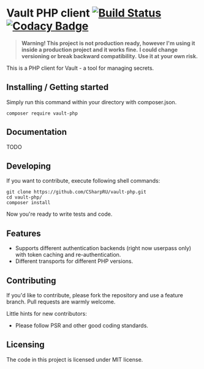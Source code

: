 # Vault PHP client [![Build Status](https://travis-ci.org/CSharpRU/vault-php.svg?branch=master)](https://travis-ci.org/CSharpRU/vault-php) [![Codacy Badge](https://api.codacy.com/project/badge/Grade/0bf9f46a659844658d847c1b2ab01e8b)](https://www.codacy.com/app/c_sharp/vault-php?utm_source=github.com&amp;utm_medium=referral&amp;utm_content=CSharpRU/vault-php&amp;utm_campaign=Badge_Grade)
> **Warning! This project is not production ready, however I'm using it inside a production project and it works fine.**
> **I could change versioning or break backward compatibility.**
> **Use it at your own risk.**

This is a PHP client for Vault - a tool for managing secrets.

## Installing / Getting started

Simply run this command within your directory with composer.json. 

```shell
composer require vault-php
```

## Documentation

TODO

## Developing

If you want to contribute, execute following shell commands:

```shell
git clone https://github.com/CSharpRU/vault-php.git
cd vault-php/
composer install
```

Now you're ready to write tests and code.

## Features

* Supports different authentication backends (right now userpass only) with token caching and re-authentication.
* Different transports for different PHP versions.

## Contributing

If you'd like to contribute, please fork the repository and use a feature
branch. Pull requests are warmly welcome.

Little hints for new contributors:
* Please follow PSR and other good coding standards.

## Licensing

The code in this project is licensed under MIT license.
